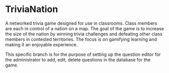 # TriviaNation

A  networked   trivia   game   designed   for   use   in   classrooms.   Class
members are each in control of a nation on a map. The goal of the game is to increase
the size of the nation by winning trivia challenges and defeating other class members
in   contested   territories.   The   focus   is   on   gamifying   learning   and   making   it   an
enjoyable experience.

This specific branch is for the purpose of setting up the question editor for the administrator to add, edit, delete questions in the database for the game.
